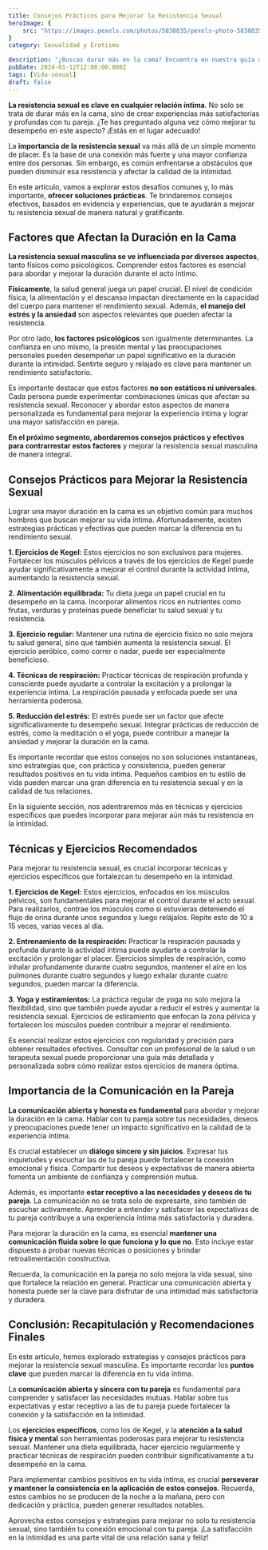 ```yaml
---
title: Consejos Prácticos para Mejorar la Resistencia Sexual
heroImage: {
	src: "https://images.pexels.com/photos/5838835/pexels-photo-5838835.jpeg?auto=compress&cs=tinysrgb&w=1260&h=750&dpr=1",
}
category: Sexualidad y Erotismo

description: "¿Buscas durar más en la cama? Encuentra en nuestra guía masculina consejos prácticos, técnicas efectivas y la importancia de la comunicación para mejorar tu resistencia sexual. ¡Optimiza tu desempeño íntimo hoy!"
pubDate: 2024-01-12T12:00:00.000Z
tags: [Vida-sexual]
draft: false
---
```


**La resistencia sexual es clave en cualquier relación íntima**. No solo se trata de durar más en la cama, sino de crear experiencias más satisfactorias y profundas con tu pareja. ¿Te has preguntado alguna vez cómo mejorar tu desempeño en este aspecto? ¡Estás en el lugar adecuado!

La **importancia de la resistencia sexual** va más allá de un simple momento de placer. Es la base de una conexión más fuerte y una mayor confianza entre dos personas. Sin embargo, es común enfrentarse a obstáculos que pueden disminuir esa resistencia y afectar la calidad de la intimidad.

En este artículo, vamos a explorar estos desafíos comunes y, lo más importante, **ofrecer soluciones prácticas**. Te brindaremos consejos efectivos, basados en evidencia y experiencias, que te ayudarán a mejorar tu resistencia sexual de manera natural y gratificante.

## Factores que Afectan la Duración en la Cama

**La resistencia sexual masculina se ve influenciada por diversos aspectos**, tanto físicos como psicológicos. Comprender estos factores es esencial para abordar y mejorar la duración durante el acto íntimo.

**Físicamente**, la salud general juega un papel crucial. El nivel de condición física, la alimentación y el descanso impactan directamente en la capacidad del cuerpo para mantener el rendimiento sexual. Además, **el manejo del estrés y la ansiedad** son aspectos relevantes que pueden afectar la resistencia.

Por otro lado, **los factores psicológicos** son igualmente determinantes. La confianza en uno mismo, la presión mental y las preocupaciones personales pueden desempeñar un papel significativo en la duración durante la intimidad. Sentirte seguro y relajado es clave para mantener un rendimiento satisfactorio.

Es importante destacar que estos factores **no son estáticos ni universales**. Cada persona puede experimentar combinaciones únicas que afectan su resistencia sexual. Reconocer y abordar estos aspectos de manera personalizada es fundamental para mejorar la experiencia íntima y lograr una mayor satisfacción en pareja.

**En el próximo segmento, abordaremos consejos prácticos y efectivos para contrarrestar estos factores** y mejorar la resistencia sexual masculina de manera integral.

## Consejos Prácticos para Mejorar la Resistencia Sexual

Lograr una mayor duración en la cama es un objetivo común para muchos hombres que buscan mejorar su vida íntima. Afortunadamente, existen estrategias prácticas y efectivas que pueden marcar la diferencia en tu rendimiento sexual.

**1. Ejercicios de Kegel:** Estos ejercicios no son exclusivos para mujeres. Fortalecer los músculos pélvicos a través de los ejercicios de Kegel puede ayudar significativamente a mejorar el control durante la actividad íntima, aumentando la resistencia sexual.

**2. Alimentación equilibrada:** Tu dieta juega un papel crucial en tu desempeño en la cama. Incorporar alimentos ricos en nutrientes como frutas, verduras y proteínas puede beneficiar tu salud sexual y tu resistencia.

**3. Ejercicio regular:** Mantener una rutina de ejercicio físico no solo mejora tu salud general, sino que también aumenta la resistencia sexual. El ejercicio aeróbico, como correr o nadar, puede ser especialmente beneficioso.

**4. Técnicas de respiración:** Practicar técnicas de respiración profunda y consciente puede ayudarte a controlar la excitación y a prolongar la experiencia íntima. La respiración pausada y enfocada puede ser una herramienta poderosa.

**5. Reducción del estrés:** El estrés puede ser un factor que afecte significativamente tu desempeño sexual. Integrar prácticas de reducción de estrés, como la meditación o el yoga, puede contribuir a manejar la ansiedad y mejorar la duración en la cama.

Es importante recordar que estos consejos no son soluciones instantáneas, sino estrategias que, con práctica y consistencia, pueden generar resultados positivos en tu vida íntima. Pequeños cambios en tu estilo de vida pueden marcar una gran diferencia en tu resistencia sexual y en la calidad de tus relaciones.

En la siguiente sección, nos adentraremos más en técnicas y ejercicios específicos que puedes incorporar para mejorar aún más tu resistencia en la intimidad.

## Técnicas y Ejercicios Recomendados

Para mejorar tu resistencia sexual, es crucial incorporar técnicas y ejercicios específicos que fortalezcan tu desempeño en la intimidad.

**1. Ejercicios de Kegel:** Estos ejercicios, enfocados en los músculos pélvicos, son fundamentales para mejorar el control durante el acto sexual. Para realizarlos, contrae los músculos como si estuvieras deteniendo el flujo de orina durante unos segundos y luego relájalos. Repite esto de 10 a 15 veces, varias veces al día.

**2. Entrenamiento de la respiración:** Practicar la respiración pausada y profunda durante la actividad íntima puede ayudarte a controlar la excitación y prolongar el placer. Ejercicios simples de respiración, como inhalar profundamente durante cuatro segundos, mantener el aire en los pulmones durante cuatro segundos y luego exhalar durante cuatro segundos, pueden marcar la diferencia.

**3. Yoga y estiramientos:** La práctica regular de yoga no solo mejora la flexibilidad, sino que también puede ayudar a reducir el estrés y aumentar la resistencia sexual. Ejercicios de estiramiento que enfocan la zona pélvica y fortalecen los músculos pueden contribuir a mejorar el rendimiento.

Es esencial realizar estos ejercicios con regularidad y precisión para obtener resultados efectivos. Consultar con un profesional de la salud o un terapeuta sexual puede proporcionar una guía más detallada y personalizada sobre cómo realizar estos ejercicios de manera óptima.

## Importancia de la Comunicación en la Pareja

**La comunicación abierta y honesta es fundamental** para abordar y mejorar la duración en la cama. Hablar con tu pareja sobre tus necesidades, deseos y preocupaciones puede tener un impacto significativo en la calidad de la experiencia íntima.

Es crucial establecer un **diálogo sincero y sin juicios**. Expresar tus inquietudes y escuchar las de tu pareja puede fortalecer la conexión emocional y física. Compartir tus deseos y expectativas de manera abierta fomenta un ambiente de confianza y comprensión mutua.

Además, es importante **estar receptivo a las necesidades y deseos de tu pareja**. La comunicación no se trata solo de expresarte, sino también de escuchar activamente. Aprender a entender y satisfacer las expectativas de tu pareja contribuye a una experiencia íntima más satisfactoria y duradera.

Para mejorar la duración en la cama, es esencial **mantener una comunicación fluida sobre lo que funciona y lo que no**. Esto incluye estar dispuesto a probar nuevas técnicas o posiciones y brindar retroalimentación constructiva.

Recuerda, la comunicación en la pareja no solo mejora la vida sexual, sino que fortalece la relación en general. Practicar una comunicación abierta y honesta puede ser la clave para disfrutar de una intimidad más satisfactoria y duradera.

## Conclusión: Recapitulación y Recomendaciones Finales

En este artículo, hemos explorado estrategias y consejos prácticos para mejorar la resistencia sexual masculina. Es importante recordar los **puntos clave** que pueden marcar la diferencia en tu vida íntima.

La **comunicación abierta y sincera con tu pareja** es fundamental para comprender y satisfacer las necesidades mutuas. Hablar sobre tus expectativas y estar receptivo a las de tu pareja puede fortalecer la conexión y la satisfacción en la intimidad.

Los **ejercicios específicos**, como los de Kegel, y la **atención a la salud física y mental** son herramientas poderosas para mejorar tu resistencia sexual. Mantener una dieta equilibrada, hacer ejercicio regularmente y practicar técnicas de respiración pueden contribuir significativamente a tu desempeño en la cama.

Para implementar cambios positivos en tu vida íntima, es crucial **perseverar y mantener la consistencia en la aplicación de estos consejos**. Recuerda, estos cambios no se producen de la noche a la mañana, pero con dedicación y práctica, pueden generar resultados notables.

Aprovecha estos consejos y estrategias para mejorar no solo tu resistencia sexual, sino también tu conexión emocional con tu pareja. ¡La satisfacción en la intimidad es una parte vital de una relación sana y feliz!
